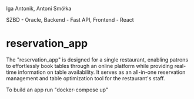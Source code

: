 Iga Antonik, Antoni Smółka

SZBD - Oracle, Backend - Fast API, Frontend - React 

# reservation_app
 The "reservation_app" is designed for a single restaurant, enabling patrons to effortlessly book tables through an online platform while providing real-time information on table availability. It serves as an all-in-one reservation management and table optimization tool for the restaurant's staff.



To build an app run "docker-compose up"